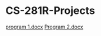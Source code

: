 # CS-281R-Projects
[program 1.docx](https://github.com/Ad5fh/CS-281R-Projects/files/9691122/program.1.docx)
[Program 2.docx](https://github.com/Ad5fh/CS-281R-Projects/files/9691126/Program.2.docx)
